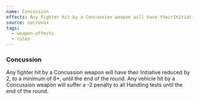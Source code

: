 ```yaml
---
name: Concussion
effects: Any fighter hit by a Concussion weapon will have theirInitiative reduced by 2, to a minimum of 6+, until theend of the round. Any vehicle hit by a Concussion weapon will suffer a -2 penalty to all Handling testsuntil the end of the round.
source: necrovox
tags:
  - weapon-effects
  - rules
---
```

### Concussion

Any fighter hit by a Concussion weapon will have their
Initiative reduced by 2, to a minimum of 6+, until the
end of the round. Any vehicle hit by a Concussion
weapon will suffer a -2 penalty to all Handling tests
until the end of the round.